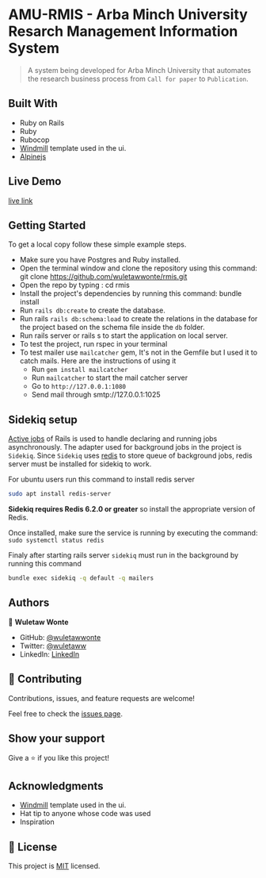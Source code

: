 # AMU-RMIS - Arba Minch University Resarch Management Information System

> A system being developed for Arba Minch University that automates the research business process from `Call for paper` to `Publication`.   


## Built With

- Ruby on Rails
- Ruby
- Rubocop
- [Windmill](https://windmillui.com/) template used in the ui.
- [Alpinejs](https://alpinejs.dev/)

## Live Demo
[live link](https://amu-rmis.herokuapp.com/)

## Getting Started

To get a local copy follow these simple example steps.

- Make sure you have Postgres and Ruby installed.
- Open the terminal window and clone the repository using this command: git clone https://github.com/wuletawwonte/rmis.git
- Open the repo by typing : cd rmis
- Install the project's dependencies by running this command: bundle install
- Run `rails db:create` to create the database.
- Run rails `rails db:schema:load` to create the relations in the database for the project based on the schema file inside the `db` folder. 
- Run rails server or rails s to start the application on local server.
- To test the project, run rspec in your terminal
- To test mailer use `mailcatcher` gem, It's not in the Gemfile but I used it to catch mails. Here are the instructions of using it
    - Run `gem install mailcatcher`
    - Run `mailcatcher` to start the mail catcher server
    - Go to `http://127.0.0.1:1080`
    - Send mail through smtp://127.0.0.1:1025 

## Sidekiq setup
[Active jobs](https://guides.rubyonrails.org/active_job_basics.html) of Rails is used to handle declaring and running jobs asynchronously. The adapter used for background jobs in the project is `Sidekiq`. Since `Sidekiq` uses [redis](https://redis.io/) to store queue of background jobs, redis server must be installed for sidekiq to work.

For ubuntu users run this command to install redis server

```bash
sudo apt install redis-server
```
**Sidekiq requires Redis 6.2.0 or greater** so install the appropriate version of Redis. 

Once installed, make sure the service is running by executing the command: `sudo systemctl status redis`

Finaly after starting rails server `sidekiq` must run in the background by running this command
```bash
bundle exec sidekiq -q default -q mailers
```


## Authors

👤 **Wuletaw Wonte**

- GitHub: [@wuletawwonte](https://github.com/wuletawwonte)
- Twitter: [@wuletaww](https://twitter.com/wuletaww)
- LinkedIn: [LinkedIn](https://linkedin.com/in/wuletaw-wonte)

## 🤝 Contributing

Contributions, issues, and feature requests are welcome!

Feel free to check the [issues page](../../issues/).

## Show your support

Give a ⭐️ if you like this project!

## Acknowledgments

- [Windmill](https://windmillui.com/) template used in the ui. 
- Hat tip to anyone whose code was used
- Inspiration

## 📝 License

This project is [MIT](./MIT.md) licensed.
